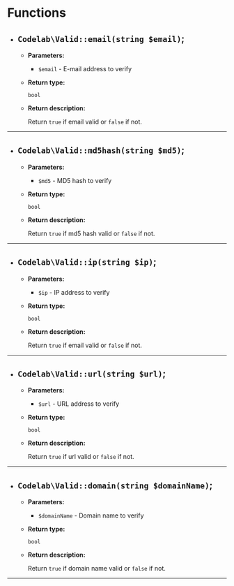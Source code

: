 # Functions

- ## `Codelab\Valid::email(string $email)`;

    - **Parameters:**
      - `$email` - E-mail address to verify
    - **Return type:**

        `bool`

    - **Return description:**

        Return `true` if email valid or `false` if not.

---

- ## `Codelab\Valid::md5hash(string $md5)`;

    - **Parameters:**
      - `$md5` - MD5 hash to verify
    - **Return type:**

        `bool`

    - **Return description:**

        Return `true` if md5 hash valid or `false` if not.

---

- ## `Codelab\Valid::ip(string $ip)`;

    - **Parameters:**
      - `$ip` - IP address to verify
    - **Return type:**

        `bool`

    - **Return description:**

        Return `true` if email valid or `false` if not.

---

- ## `Codelab\Valid::url(string $url)`;

    - **Parameters:**
      - `$url` - URL address to verify
    - **Return type:**

        `bool`

    - **Return description:**

        Return `true` if url valid or `false` if not.

---

- ## `Codelab\Valid::domain(string $domainName)`;

    - **Parameters:**
      - `$domainName` - Domain name to verify
    - **Return type:**

        `bool`

    - **Return description:**

        Return `true` if domain name valid or `false` if not.

---